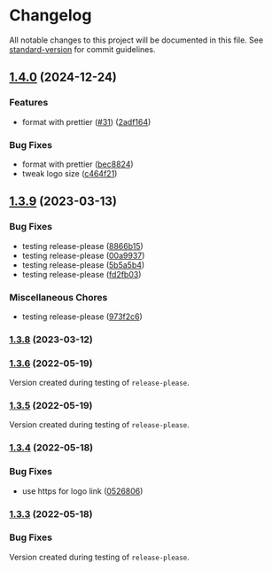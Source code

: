 # Changelog

All notable changes to this project will be documented in this file. See [standard-version](https://github.com/conventional-changelog/standard-version) for commit guidelines.

## [1.4.0](https://github.com/broofa/runmd/compare/v1.3.9...v1.4.0) (2024-12-24)


### Features

* format with prettier ([#31](https://github.com/broofa/runmd/issues/31)) ([2adf164](https://github.com/broofa/runmd/commit/2adf164273dc31dba2ca67ad28da312913524d27))


### Bug Fixes

* format with prettier ([bec8824](https://github.com/broofa/runmd/commit/bec88242140023d8613ba80c554d12b3eccb4fd9))
* tweak logo size ([c464f21](https://github.com/broofa/runmd/commit/c464f21de636ad0df9480fdd3eba02492565b0c6))

## [1.3.9](https://github.com/broofa/runmd/compare/v1.3.8...v1.3.9) (2023-03-13)


### Bug Fixes

* testing release-please ([8866b15](https://github.com/broofa/runmd/commit/8866b1553c59522c1dae8959699fc7ebd11004c1))
* testing release-please ([00a9937](https://github.com/broofa/runmd/commit/00a9937cc571961a7a88dec4714a4f3f0f33e905))
* testing release-please ([5b5a5b4](https://github.com/broofa/runmd/commit/5b5a5b462bcb0cd898f1a78efb647b49d0d351cb))
* testing release-please ([fd2fb03](https://github.com/broofa/runmd/commit/fd2fb0390fac5e5056b713b1c551d970cefe5af2))


### Miscellaneous Chores

* testing release-please ([973f2c6](https://github.com/broofa/runmd/commit/973f2c694a2d86ab2d1a603f112f59c4a170974f))

### [1.3.8](https://github.com/broofa/runmd/compare/v1.3.6...v1.3.8) (2023-03-12)

### [1.3.6](https://github.com/broofa/runmd/compare/v1.3.5...v1.3.6) (2022-05-19)

Version created during testing of `release-please`.

### [1.3.5](https://github.com/broofa/runmd/compare/v1.3.4...v1.3.5) (2022-05-19)

Version created during testing of `release-please`.

### [1.3.4](https://github.com/broofa/runmd/compare/v1.3.3...v1.3.4) (2022-05-18)

### Bug Fixes

* use https for logo link ([0526806](https://github.com/broofa/runmd/commit/0526806a05fcbb63efff24d9bf80699cf8bed3da))

### [1.3.3](https://github.com/broofa/runmd/compare/v1.3.2...v1.3.3) (2022-05-18)


### Bug Fixes

Version created during testing of `release-please`.
